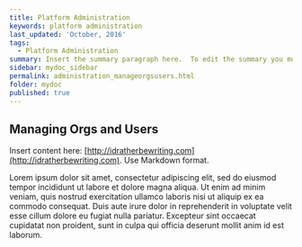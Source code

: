 ```yaml
---
title: Platform Administration
keywords: platform administration
last_updated: 'October, 2016'
tags:
  - Platform Administration
summary: Insert the summary paragraph here.  To edit the summary you must edit the meta data for this post. 
sidebar: mydoc_sidebar
permalink: administration_manageorgsusers.html
folder: mydoc
published: true
---
```


## Managing Orgs and Users

Insert content here: [http://idratherbewriting.com](http://idratherbewriting.com). Use Markdown format.

Lorem ipsum dolor sit amet, consectetur adipiscing elit, sed do eiusmod tempor incididunt ut labore et dolore magna aliqua. Ut enim ad minim veniam, quis nostrud exercitation ullamco laboris nisi ut aliquip ex ea commodo consequat. Duis aute irure dolor in reprehenderit in voluptate velit esse cillum dolore eu fugiat nulla pariatur. Excepteur sint occaecat cupidatat non proident, sunt in culpa qui officia deserunt mollit anim id est laborum.

